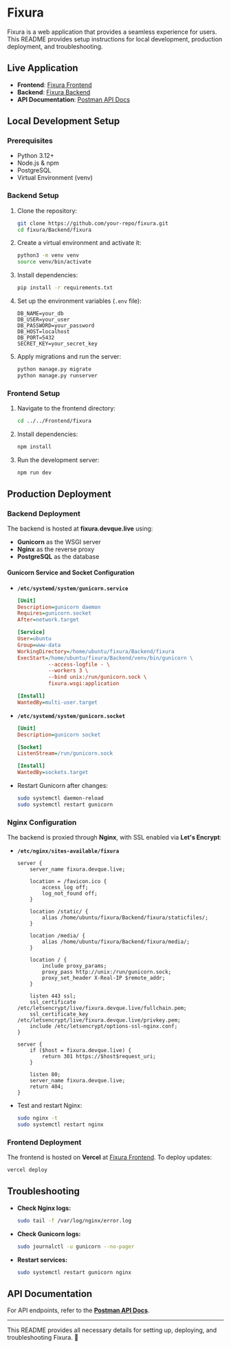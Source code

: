 # Fixura

Fixura is a web application that provides a seamless experience for users. This README provides setup instructions for local development, production deployment, and troubleshooting.

## Live Application
- **Frontend**: [Fixura Frontend](https://fixura.vercel.app)
- **Backend**: [Fixura Backend](https://fixura.devque.live)
- **API Documentation**: [Postman API Docs](https://documenter.getpostman.com/view/43104913/2sAYkBsLum)

## Local Development Setup
### Prerequisites
- Python 3.12+
- Node.js & npm
- PostgreSQL
- Virtual Environment (venv)

### Backend Setup
1. Clone the repository:
   ```bash
   git clone https://github.com/your-repo/fixura.git
   cd fixura/Backend/fixura
   ```
2. Create a virtual environment and activate it:
   ```bash
   python3 -m venv venv
   source venv/bin/activate
   ```
3. Install dependencies:
   ```bash
   pip install -r requirements.txt
   ```
4. Set up the environment variables (`.env` file):
   ```env
   DB_NAME=your_db
   DB_USER=your_user
   DB_PASSWORD=your_password
   DB_HOST=localhost
   DB_PORT=5432
   SECRET_KEY=your_secret_key
   ```
5. Apply migrations and run the server:
   ```bash
   python manage.py migrate
   python manage.py runserver
   ```

### Frontend Setup
1. Navigate to the frontend directory:
   ```bash
   cd ../../Frontend/fixura
   ```
2. Install dependencies:
   ```bash
   npm install
   ```
3. Run the development server:
   ```bash
   npm run dev
   ```

## Production Deployment
### Backend Deployment
The backend is hosted at **fixura.devque.live** using:
- **Gunicorn** as the WSGI server
- **Nginx** as the reverse proxy
- **PostgreSQL** as the database

#### Gunicorn Service and Socket Configuration
- **`/etc/systemd/system/gunicorn.service`**
  ```ini
  [Unit]
  Description=gunicorn daemon
  Requires=gunicorn.socket
  After=network.target

  [Service]
  User=ubuntu
  Group=www-data
  WorkingDirectory=/home/ubuntu/fixura/Backend/fixura
  ExecStart=/home/ubuntu/fixura/Backend/venv/bin/gunicorn \
            --access-logfile - \
            --workers 3 \
            --bind unix:/run/gunicorn.sock \
            fixura.wsgi:application

  [Install]
  WantedBy=multi-user.target
  ```
- **`/etc/systemd/system/gunicorn.socket`**
  ```ini
  [Unit]
  Description=gunicorn socket

  [Socket]
  ListenStream=/run/gunicorn.sock

  [Install]
  WantedBy=sockets.target
  ```
- Restart Gunicorn after changes:
  ```bash
  sudo systemctl daemon-reload
  sudo systemctl restart gunicorn
  ```

### Nginx Configuration
The backend is proxied through **Nginx**, with SSL enabled via **Let's Encrypt**:
- **`/etc/nginx/sites-available/fixura`**
  ```nginx
  server {
      server_name fixura.devque.live;

      location = /favicon.ico {
          access_log off;
          log_not_found off;
      }

      location /static/ {
          alias /home/ubuntu/fixura/Backend/fixura/staticfiles/;
      }

      location /media/ {
          alias /home/ubuntu/fixura/Backend/fixura/media/;
      }

      location / {
          include proxy_params;
          proxy_pass http://unix:/run/gunicorn.sock;
          proxy_set_header X-Real-IP $remote_addr;
      }

      listen 443 ssl;
      ssl_certificate /etc/letsencrypt/live/fixura.devque.live/fullchain.pem;
      ssl_certificate_key /etc/letsencrypt/live/fixura.devque.live/privkey.pem;
      include /etc/letsencrypt/options-ssl-nginx.conf;
  }

  server {
      if ($host = fixura.devque.live) {
          return 301 https://$host$request_uri;
      }

      listen 80;
      server_name fixura.devque.live;
      return 404;
  }
  ```
- Test and restart Nginx:
  ```bash
  sudo nginx -t
  sudo systemctl restart nginx
  ```

### Frontend Deployment
The frontend is hosted on **Vercel** at [Fixura Frontend](https://fixura.vercel.app).
To deploy updates:
```bash
vercel deploy
```

## Troubleshooting
- **Check Nginx logs:**
  ```bash
  sudo tail -f /var/log/nginx/error.log
  ```
- **Check Gunicorn logs:**
  ```bash
  sudo journalctl -u gunicorn --no-pager
  ```
- **Restart services:**
  ```bash
  sudo systemctl restart gunicorn nginx
  ```

## API Documentation
For API endpoints, refer to the **[Postman API Docs](https://documenter.getpostman.com/view/43104913/2sAYkBsLum)**.

---

This README provides all necessary details for setting up, deploying, and troubleshooting Fixura. 🚀

